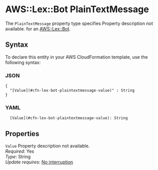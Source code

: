 # AWS::Lex::Bot PlainTextMessage<a name="aws-properties-lex-bot-plaintextmessage"></a>

<a name="aws-properties-lex-bot-plaintextmessage-description"></a>The `PlainTextMessage` property type specifies Property description not available\. for an [AWS::Lex::Bot](aws-resource-lex-bot.md)\.

## Syntax<a name="aws-properties-lex-bot-plaintextmessage-syntax"></a>

To declare this entity in your AWS CloudFormation template, use the following syntax:

### JSON<a name="aws-properties-lex-bot-plaintextmessage-syntax.json"></a>

```
{
  "[Value](#cfn-lex-bot-plaintextmessage-value)" : String
}
```

### YAML<a name="aws-properties-lex-bot-plaintextmessage-syntax.yaml"></a>

```
  [Value](#cfn-lex-bot-plaintextmessage-value): String
```

## Properties<a name="aws-properties-lex-bot-plaintextmessage-properties"></a>

`Value`  <a name="cfn-lex-bot-plaintextmessage-value"></a>
Property description not available\.  
*Required*: Yes  
*Type*: String  
*Update requires*: [No interruption](https://docs.aws.amazon.com/AWSCloudFormation/latest/UserGuide/using-cfn-updating-stacks-update-behaviors.html#update-no-interrupt)